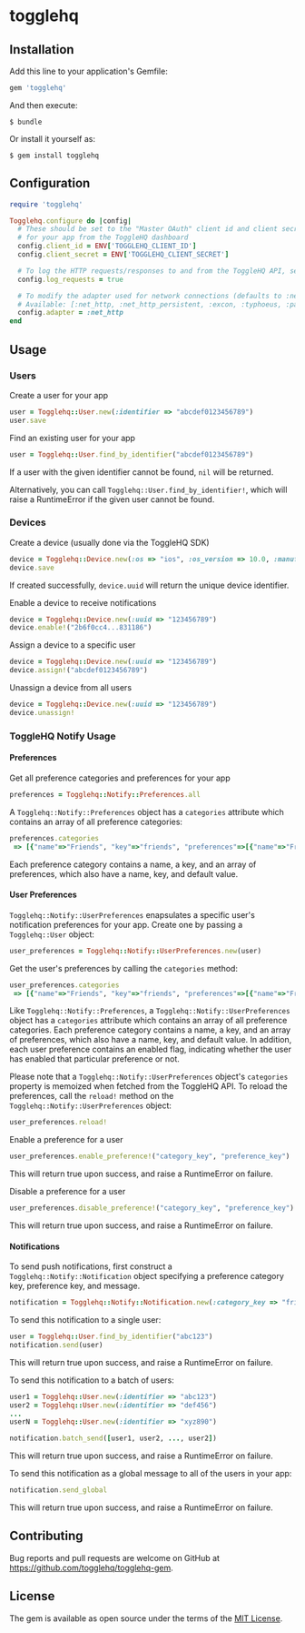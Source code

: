 # togglehq

## Installation

Add this line to your application's Gemfile:

```ruby
gem 'togglehq'
```

And then execute:

    $ bundle

Or install it yourself as:

    $ gem install togglehq

## Configuration

```ruby
require 'togglehq'

Togglehq.configure do |config|
  # These should be set to the "Master OAuth" client id and client secret
  # for your app from the ToggleHQ dashboard
  config.client_id = ENV['TOGGLEHQ_CLIENT_ID']
  config.client_secret = ENV['TOGGLEHQ_CLIENT_SECRET']

  # To log the HTTP requests/responses to and from the ToggleHQ API, set log_requests to true (defaults to false)
  config.log_requests = true

  # To modify the adapter used for network connections (defaults to :net_http_persistent)
  # Available: [:net_http, :net_http_persistent, :excon, :typhoeus, :patron, :em_http, :httpclient]
  config.adapter = :net_http
end
```

## Usage

### Users

Create a user for your app

```ruby
user = Togglehq::User.new(:identifier => "abcdef0123456789")
user.save
```

Find an existing user for your app
```ruby
user = Togglehq::User.find_by_identifier("abcdef0123456789")
```

If a user with the given identifier cannot be found, `nil` will be returned.

Alternatively, you can call `Togglehq::User.find_by_identifier!`, which will raise a RuntimeError if the given user cannot be found.

### Devices

Create a device (usually done via the ToggleHQ SDK)

```ruby
device = Togglehq::Device.new(:os => "ios", :os_version => 10.0, :manufacturer => "Apple", :model => "iPhone")
device.save
```
If created successfully, `device.uuid` will return the unique device identifier.

Enable a device to receive notifications
```ruby
device = Togglehq::Device.new(:uuid => "123456789")
device.enable!("2b6f0cc4...831186")
```

Assign a device to a specific user
```ruby
device = Togglehq::Device.new(:uuid => "123456789")
device.assign!("abcdef0123456789")
```

Unassign a device from all users
```ruby
device = Togglehq::Device.new(:uuid => "123456789")
device.unassign!
```

### ToggleHQ Notify Usage


#### Preferences

Get all preference categories and preferences for your app
```ruby
preferences = Togglehq::Notify::Preferences.all
```

A `Togglehq::Notify::Preferences` object has a `categories` attribute which contains an array of all preference categories:
```ruby
preferences.categories
 => [{"name"=>"Friends", "key"=>"friends", "preferences"=>[{"name"=>"Friend Request", "key"=>"friend_request", "default"=>true}]}]
```

Each preference category contains a name, a key, and an array of preferences, which also have a name, key, and default value.


#### User Preferences

`Togglehq::Notify::UserPreferences` enapsulates a specific user's notification preferences for your app.
Create one by passing a `Togglehq::User` object:

```ruby
user_preferences = Togglehq::Notify::UserPreferences.new(user)
```

Get the user's preferences by calling the `categories` method:
```ruby
user_preferences.categories
 => [{"name"=>"Friends", "key"=>"friends", "preferences"=>[{"name"=>"Friend Request", "key"=>"friend_request", "default"=>true, "enabled"=>true}]}]
```

Like `Togglehq::Notify::Preferences`, a `Togglehq::Notify::UserPreferences` object has a `categories` attribute which contains an array of all preference categories.
Each preference category contains a name, a key, and an array of preferences, which also have a name, key, and default value.
In addition, each user preference contains an enabled flag, indicating whether the user has enabled that particular preference or not.

Please note that a `Togglehq::Notify::UserPreferences` object's `categories` property is memoized when fetched from the ToggleHQ API. To reload
the preferences, call the `reload!` method on the `Togglehq::Notify::UserPreferences` object:

```ruby
user_preferences.reload!
```

Enable a preference for a user
```ruby
user_preferences.enable_preference!("category_key", "preference_key")
```
This will return true upon success, and raise a RuntimeError on failure.

Disable a preference for a user
```ruby
user_preferences.disable_preference!("category_key", "preference_key")
```
This will return true upon success, and raise a RuntimeError on failure.

#### Notifications

To send push notifications, first construct a `Togglehq::Notify::Notification` object specifying a preference category key, preference key, and message.

```ruby
notification = Togglehq::Notify::Notification.new(:category_key => "friends", :preference_key => "friend_request", :message => "You have a new friend request!")
```
To send this notification to a single user:

```ruby
user = Togglehq::User.find_by_identifier("abc123")
notification.send(user)
```
This will return true upon success, and raise a RuntimeError on failure.

To send this notification to a batch of users:
```ruby
user1 = Togglehq::User.new(:identifier => "abc123")
user2 = Togglehq::User.new(:identifier => "def456")
...
userN = Togglehq::User.new(:identifier => "xyz890")

notification.batch_send([user1, user2, ..., user2])
```
This will return true upon success, and raise a RuntimeError on failure.

To send this notification as a global message to all of the users in your app:
```ruby
notification.send_global
```
This will return true upon success, and raise a RuntimeError on failure.


## Contributing

Bug reports and pull requests are welcome on GitHub at https://github.com/togglehq/togglehq-gem.


## License

The gem is available as open source under the terms of the [MIT License](http://opensource.org/licenses/MIT).
